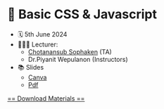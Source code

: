 # 📝 Basic CSS & Javascript
- 🗓️ 5th June 2024
- 👩🏻‍🏫 Lecturer:
  - [Chotanansub Sophaken](https://github.com/ChotanansubSoph) (TA)
  - Dr.Piyanit Wepulanon  (Instructors)
- 📚 Slides
  - [Canva](https://www.canva.com/design/DAGGyZerQyg/3i7PVSer-Uhj9M1g60qZ4A/view?utm_content=DAGGyZerQyg&utm_campaign=designshare&utm_medium=link&utm_source=editor)
  - [Pdf](https://drive.google.com/file/d/1B7KlYnlG2GWXA0R5SJNLpSZ0-OqyFoR8/view)
 

<a href="https://github.com/ChotanansubSoph/CPE393-Summer-2023/archive/main.zip
" title="Download materials" download>== Download Materials ==</a>
